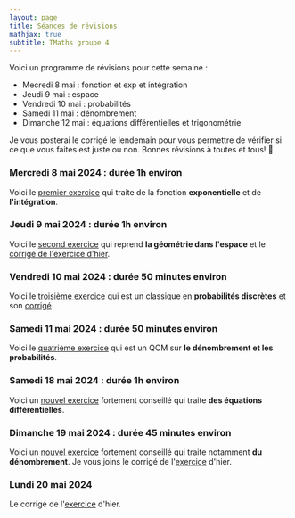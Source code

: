 ```yaml
---
layout: page
title: Séances de révisions
mathjax: true
subtitle: TMaths groupe 4
---
```


Voici un programme de révisions pour cette semaine : 

- Mecredi 8 mai : fonction et exp et intégration
- Jeudi 9 mai : espace
- Vendredi 10 mai : probabilités
- Samedi 11 mai : dénombrement
- Dimanche 12 mai : équations différentielles et trigonométrie

Je vous posterai le corrigé le lendemain pour vous permettre de vérifier si ce que vous faites est juste ou non.
Bonnes révisions à toutes et tous! :punch:

### Mercredi 8 mai 2024 : durée 1h environ

Voici  le [premier exercice](https://github.com/raveluz/raveluz.github.io/blob/master/pdf/08.05.pdf) qui traite de la fonction **exponentielle** et de **l'intégration**.

### Jeudi 9 mai 2024 : durée 1h environ

Voici le [second exercice](https://github.com/raveluz/raveluz.github.io/blob/master/pdf/09.05.pdf) qui reprend  **la géométrie dans l'espace** et le [corrigé de l'exercice d'hier](https://github.com/raveluz/raveluz.github.io/blob/master/pdf/Correction.0805.pdf).

###  Vendredi 10 mai 2024 : durée 50  minutes environ

Voici le [troisième exercice](https://github.com/raveluz/raveluz.github.io/blob/master/pdf/10.05.pdf) qui est un classique en **probabilités discrètes** et son [corrigé](https://github.com/raveluz/raveluz.github.io/blob/master/pdf/Correction.1005.pdf).

###  Samedi 11 mai 2024 : durée 50  minutes environ

Voici le [quatrième exercice](https://github.com/raveluz/raveluz.github.io/blob/master/pdf/11.05.pdf) qui est un QCM sur **le dénombrement et les probabilités**.


###  Samedi 18 mai 2024 : durée 1h environ

Voici un [nouvel exercice](https://github.com/raveluz/raveluz.github.io/blob/master/pdf/18.05.pdf) fortement conseillé qui traite **des équations différentielles**.

###  Dimanche 19 mai 2024 : durée 45 minutes environ

Voici un [nouvel exercice](https://github.com/raveluz/raveluz.github.io/blob/master/pdf/1905.pdf) fortement conseillé qui traite notamment **du dénombrement**. Je vous joins le corrigé de l'[exercice](https://github.com/raveluz/raveluz.github.io/blob/master/pdf/Correction.1805.pdf) d'hier.


###  Lundi 20 mai 2024 

Le corrigé de l'[exercice](https://github.com/raveluz/raveluz.github.io/blob/master/pdf/Correction.1905.pdf) d'hier.













